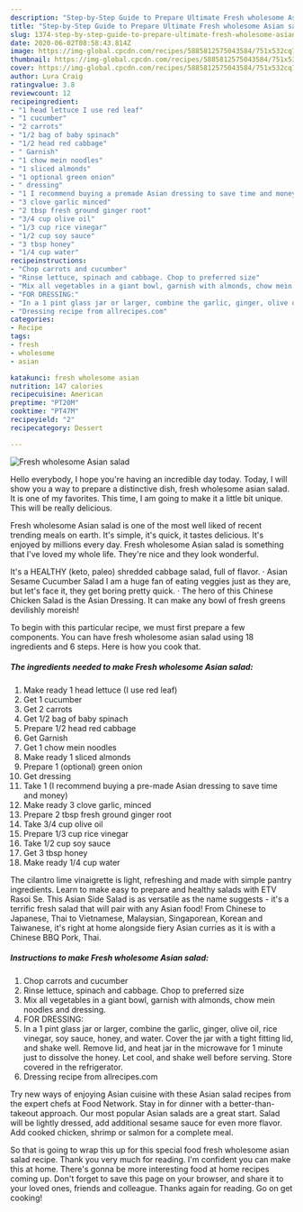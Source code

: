 ```yaml
---
description: "Step-by-Step Guide to Prepare Ultimate Fresh wholesome Asian salad"
title: "Step-by-Step Guide to Prepare Ultimate Fresh wholesome Asian salad"
slug: 1374-step-by-step-guide-to-prepare-ultimate-fresh-wholesome-asian-salad
date: 2020-06-02T08:58:43.814Z
image: https://img-global.cpcdn.com/recipes/5885812575043584/751x532cq70/fresh-wholesome-asian-salad-recipe-main-photo.jpg
thumbnail: https://img-global.cpcdn.com/recipes/5885812575043584/751x532cq70/fresh-wholesome-asian-salad-recipe-main-photo.jpg
cover: https://img-global.cpcdn.com/recipes/5885812575043584/751x532cq70/fresh-wholesome-asian-salad-recipe-main-photo.jpg
author: Lura Craig
ratingvalue: 3.8
reviewcount: 12
recipeingredient:
- "1 head lettuce I use red leaf"
- "1 cucumber"
- "2 carrots"
- "1/2 bag of baby spinach"
- "1/2 head red cabbage"
- " Garnish"
- "1 chow mein noodles"
- "1 sliced almonds"
- "1 optional green onion"
- " dressing"
- "1 I recommend buying a premade Asian dressing to save time and money"
- "3 clove garlic minced"
- "2 tbsp fresh ground ginger root"
- "3/4 cup olive oil"
- "1/3 cup rice vinegar"
- "1/2 cup soy sauce"
- "3 tbsp honey"
- "1/4 cup water"
recipeinstructions:
- "Chop carrots and cucumber"
- "Rinse lettuce, spinach and cabbage. Chop to preferred size"
- "Mix all vegetables in a giant bowl, garnish with almonds, chow mein noodles and dressing."
- "FOR DRESSING:"
- "In a 1 pint glass jar or larger, combine the garlic, ginger, olive oil, rice vinegar, soy sauce, honey, and water. Cover the jar with a tight fitting lid, and shake well. Remove lid, and heat jar in the microwave for 1 minute just to dissolve the honey. Let cool, and shake well before serving. Store covered in the refrigerator."
- "Dressing recipe from allrecipes.com"
categories:
- Recipe
tags:
- fresh
- wholesome
- asian

katakunci: fresh wholesome asian 
nutrition: 147 calories
recipecuisine: American
preptime: "PT20M"
cooktime: "PT47M"
recipeyield: "2"
recipecategory: Dessert

---
```



![Fresh wholesome Asian salad](https://img-global.cpcdn.com/recipes/5885812575043584/751x532cq70/fresh-wholesome-asian-salad-recipe-main-photo.jpg)

Hello everybody, I hope you're having an incredible day today. Today, I will show you a way to prepare a distinctive dish, fresh wholesome asian salad. It is one of my favorites. This time, I am going to make it a little bit unique. This will be really delicious.

Fresh wholesome Asian salad is one of the most well liked of recent trending meals on earth. It's simple, it's quick, it tastes delicious. It's enjoyed by millions every day. Fresh wholesome Asian salad is something that I've loved my whole life. They're nice and they look wonderful.

It&#39;s a HEALTHY (keto, paleo) shredded cabbage salad, full of flavor. · Asian Sesame Cucumber Salad I am a huge fan of eating veggies just as they are, but let&#39;s face it, they get boring pretty quick. · The hero of this Chinese Chicken Salad is the Asian Dressing. It can make any bowl of fresh greens devilishly moreish!


To begin with this particular recipe, we must first prepare a few components. You can have fresh wholesome asian salad using 18 ingredients and 6 steps. Here is how you cook that.

<!--inarticleads1-->

##### The ingredients needed to make Fresh wholesome Asian salad:

1. Make ready 1 head lettuce (I use red leaf)
1. Get 1 cucumber
1. Get 2 carrots
1. Get 1/2 bag of baby spinach
1. Prepare 1/2 head red cabbage
1. Get  Garnish
1. Get 1 chow mein noodles
1. Make ready 1 sliced almonds
1. Prepare 1 (optional) green onion
1. Get  dressing
1. Take 1 (I recommend buying a pre-made Asian dressing to save time and money)
1. Make ready 3 clove garlic, minced
1. Prepare 2 tbsp fresh ground ginger root
1. Take 3/4 cup olive oil
1. Prepare 1/3 cup rice vinegar
1. Take 1/2 cup soy sauce
1. Get 3 tbsp honey
1. Make ready 1/4 cup water


The cilantro lime vinaigrette is light, refreshing and made with simple pantry ingredients. Learn to make easy to prepare and healthy salads with ETV Rasoi Se. This Asian Side Salad is as versatile as the name suggests - it&#39;s a terrific fresh salad that will pair with any Asian food! From Chinese to Japanese, Thai to Vietnamese, Malaysian, Singaporean, Korean and Taiwanese, it&#39;s right at home alongside fiery Asian curries as it is with a Chinese BBQ Pork, Thai. 

<!--inarticleads2-->

##### Instructions to make Fresh wholesome Asian salad:

1. Chop carrots and cucumber
1. Rinse lettuce, spinach and cabbage. Chop to preferred size
1. Mix all vegetables in a giant bowl, garnish with almonds, chow mein noodles and dressing.
1. FOR DRESSING:
1. In a 1 pint glass jar or larger, combine the garlic, ginger, olive oil, rice vinegar, soy sauce, honey, and water. Cover the jar with a tight fitting lid, and shake well. Remove lid, and heat jar in the microwave for 1 minute just to dissolve the honey. Let cool, and shake well before serving. Store covered in the refrigerator.
1. Dressing recipe from allrecipes.com


Try new ways of enjoying Asian cuisine with these Asian salad recipes from the expert chefs at Food Network. Stay in for dinner with a better-than-takeout approach. Our most popular Asian salads are a great start. Salad will be lightly dressed, add additional sesame sauce for even more flavor. Add cooked chicken, shrimp or salmon for a complete meal. 

So that is going to wrap this up for this special food fresh wholesome asian salad recipe. Thank you very much for reading. I'm confident you can make this at home. There's gonna be more interesting food at home recipes coming up. Don't forget to save this page on your browser, and share it to your loved ones, friends and colleague. Thanks again for reading. Go on get cooking!
